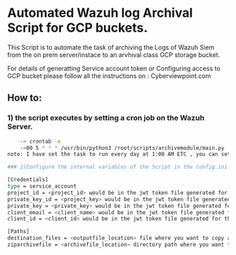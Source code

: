 # Automated Wazuh log Archival Script for GCP buckets.

This Script is to automate the task of archiving the Logs of Wazuh Siem from the on prem server/instace to an arvhival class GCP storage bucket.

For details of generatting Service account token or Configuring access to GCP bucket please follow all the instructions on : Cyberviewpoint.com

## How to:

### 1) the script executes by setting a cron job on the Wazuh Server.
```sh
    -> crontab -e
    ->00 5 * * * /usr/bin/python3 /root/scripts/archivemodule/main.py
note: I have set the task to run every day at 1:00 AM ETC , you can set that as per your time zone

### 2)Configure the internal variables of the Script in the config.ini file:

[Credentials]
type = service_account
project_id = <project_id> would be in the jwt token file generated for the service account
private_key_id = <project_key> would be in the jwt token file generated for the service account
private_key = <private_key> would be in the jwt token file generated for the service account
client_email = <client_name> would be in the jwt token file generated for the service account
client_id = <client_id> would be in the jwt token file generated for the service account

[Paths]
destination_files = <outputfile_location> file where you want to copy all the archive files of that day
ziparchivefile = <archivefile_location> directory path where you want to save the arched file path
